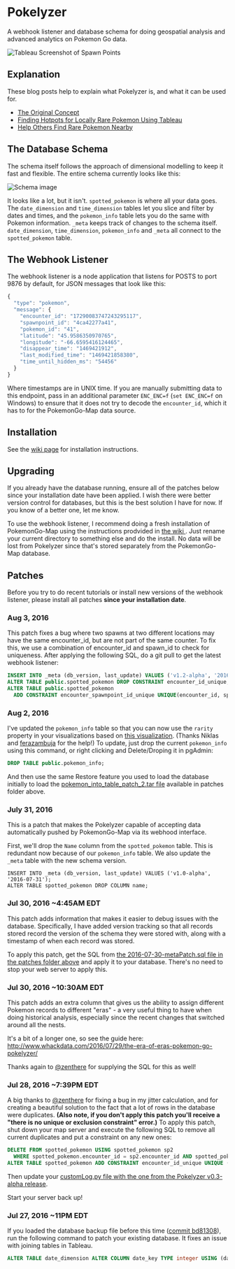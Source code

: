 # Pokelyzer

A webhook listener and database schema for doing geospatial analysis and advanced analytics on Pokemon Go data.

![Tableau Screenshot of Spawn Points](http://i.imgur.com/xRY8bLn.png)

## Explanation

These blog posts help to explain what Pokelyzer is, and what it can be used for.

 - [The Original Concept](http://www.whackdata.com/2016/07/25/tool-for-analyzing-mapping-pokemon-go/)
 - [Finding Hotpots for Locally Rare Pokemon Using Tableau](http://www.whackdata.com/2016/07/27/finding-locally-rare-pokemon/)
 - [Help Others Find Rare Pokemon Nearby](http://www.whackdata.com/2016/07/29/help-others-find-rare-pokemon-nearby/)

## The Database Schema

The schema itself follows the approach of dimensional modelling to keep it fast and flexible. The entire schema currently looks like this:

![Schema image](http://imgur.com/4BueNOT.png)

It looks like a lot, but it isn't. `spotted_pokemon` is where all your data goes. The `date_dimension` and `time_dimension` tables let you slice and filter by dates and times, and the `pokemon_info` table lets you do the same with Pokemon information. `_meta` keeps track of changes to the schema itself. `date_dimension`, `time_dimension`, `pokemon_info` and `_meta` all connect to the `spotted_pokemon` table.

## The Webhook Listener

The webhook listener is a node application that listens for POSTS to port 9876 by default, for JSON messages that look like this:

```javascript
{
  "type": "pokemon",
  "message": {
    "encounter_id": "17290083747243295117",
    "spawnpoint_id": "4ca42277a41",
    "pokemon_id": "41",
    "latitude": "45.9586350970765",
    "longitude": "-66.6595416124465",
    "disappear_time": "1469421912",
    "last_modified_time": "1469421858380",
    "time_until_hidden_ms": "54456"
  }
}
```

Where timestamps are in UNIX time. If you are manually submitting data to this endpoint, pass in an additional parameter `ENC_ENC=f` (`set ENC_ENC=f` on Windows) to ensure that it does not try to decode the `encounter_id`, which it has to for the PokemonGo-Map data source.

## Installation

See the [wiki page](https://github.com/Brideau/pokelyzer/wiki) for installation instructions.

## Upgrading

If you already have the database running, ensure all of the patches below since your installation date have been applied. I wish there were better version control for databases, but this is the best solution I have for now. If you know of a better one, let me know.

To use the webhook listener, I recommend doing a fresh installation of PokemonGo-Map using the instructions prodvided in [the wiki ](https://github.com/Brideau/pokelyzer/wiki). Just rename your current directory to something else and do the install. No data will be lost from Pokelyzer since that's stored separately from the PokemonGo-Map database.

## Patches

Before you try to do recent tutorials or install new versions of the webhook listener, please install all patches **since your installation date**.

### Aug 3, 2016

This patch fixes a bug where two spawns at two different locations may have the same encounter_id, but are not part of the same counter. To fix this, we use a combination of encounter_id and spawn_id to check for uniqueness. After applying the following SQL, do a git pull to get the latest webhook listener:

```sql
INSERT INTO _meta (db_version, last_update) VALUES ('v1.2-alpha', '2016-08-03');
ALTER TABLE public.spotted_pokemon DROP CONSTRAINT encounter_id_unique;
ALTER TABLE public.spotted_pokemon
  ADD CONSTRAINT encounter_spawnpoint_id_unique UNIQUE(encounter_id, spawnpoint_id);
```

### Aug 2, 2016

I've updated the `pokemon_info` table so that you can now use the `rarity` property in your visualizations based on [this visualization](http://i.imgur.com/Qmx2vF2.jpg). (Thanks Niklas and [ferazambuja](https://github.com/ferazambuja) for the help!) To update, just drop the current `pokemon_info` using this command, or right clicking and Delete/Droping it in pgAdmin:

```sql
DROP TABLE public.pokemon_info;
```

And then use the same Restore feature you used to load the database initially to load the [pokemon_into_table_patch_2.tar file](https://github.com/Brideau/pokelyzer/raw/master/patches/pokemon_info_table_patch_2.tar) available in patches folder above.

### July 31, 2016

This is a patch that makes the Pokelyzer capable of accepting data automatically pushed by PokemonGo-Map via its webhood interface.

First, we'll drop the `Name` column from the `spotted_pokemon` table. This is redundant now because of our `pokemon_info` table. We also update the `_meta` table with the new schema version.

```
INSERT INTO _meta (db_version, last_update) VALUES ('v1.0-alpha', '2016-07-31');
ALTER TABLE spotted_pokemon DROP COLUMN name;
```


### Jul 30, 2016 ~4:45AM EDT

This patch adds information that makes it easier to debug issues with the database. Specifically, I have added version tracking so that all records stored record the version of the schema they were stored with, along with a timestamp of when each record was stored.

To apply this patch, get the SQL from [the 2016-07-30-metaPatch.sql file in the patches folder above](https://github.com/Brideau/pokelyzer/blob/master/patches/2016-07-30-metaPatch.sql) and apply it to your database. There's no need to stop your web server to apply this.

### Jul 30, 2016 ~10:30AM EDT

This patch adds an extra column that gives us the ability to assign different Pokemon records to different "eras" - a very useful thing to have when doing historical analysis, especially since the recent changes that switched around all the nests.

It's a bit of a longer one, so see the guide here: <http://www.whackdata.com/2016/07/29/the-era-of-eras-pokemon-go-pokelyzer/>

Thanks again to [@zenthere](https://twitter.com/zenthere) for supplying the SQL for this as well!

### Jul 28, 2016 ~7:39PM EDT

A big thanks to [@zenthere](https://twitter.com/zenthere) for fixing a bug in my jitter calculation, and for creating a beautiful solution to the fact that a lot of rows in the database were duplicates. **(Also note, if you don't apply this patch you'll receive a "there is no unique or exclusion constraint" error.)** To apply this patch, shut down your map server and execute the following SQL to remove all current duplicates and put a constraint on any new ones:

```sql
DELETE FROM spotted_pokemon USING spotted_pokemon sp2
  WHERE spotted_pokemon.encounter_id = sp2.encounter_id AND spotted_pokemon.id > sp2.id;
ALTER TABLE spotted_pokemon ADD CONSTRAINT encounter_id_unique UNIQUE (encounter_id);
```

Then update your [customLog.py file with the one from the Pokelyzer v0.3-alpha release](https://github.com/Brideau/pokelyzer/blob/v0.3-alpha/sample_customLog.py).

Start your server back up!

### Jul 27, 2016 ~11PM EDT

If you loaded the database backup file before this time ([commit bd81308](https://github.com/Brideau/pokelyzer/commit/bd813085e0ce5518ae55e33dcc87241b710fb215)), run the following command to patch your existing database. It fixes an issue with joining tables in Tableau.

```sql
ALTER TABLE date_dimension ALTER COLUMN date_key TYPE integer USING (date_key::integer);
```
